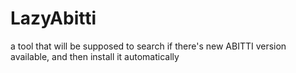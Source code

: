 # LazyAbitti
a tool that will be supposed to search if there's new ABITTI version available, and then install it automatically 
